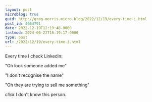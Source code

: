 ```yaml
---
layout: post
microblog: true
guid: http://greg-morris.micro.blog/2022/12/19/every-time-i.html
post_id: 4054791
date: 2022-12-19T12:19:48-0000
lastmod: 2024-06-22T16:19:17-0000
type: post
url: /2022/12/19/every-time-i.html
---
```

Every time I check LinkedIn:

"Oh look someone added me"

"I don't recognise the name"

"Oh they are trying to sell me something"

*click* I don't know this person.
